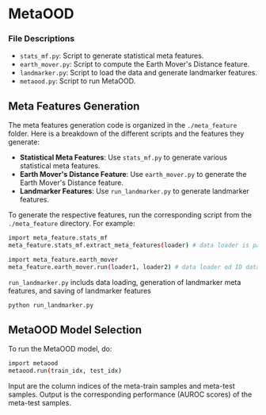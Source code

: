 # MetaOOD

### File Descriptions

- `stats_mf.py`: Script to generate statistical meta features.
- `earth_mover.py`: Script to compute the Earth Mover's Distance feature.
- `landmarker.py`: Script to load the data and generate landmarker features.
- `metaood.py`: Script to run MetaOOD.

## Meta Features Generation

The meta features generation code is organized in the `./meta_feature` folder. Here is a breakdown of the different scripts and the features they generate:

- **Statistical Meta Features**: Use `stats_mf.py` to generate various statistical meta features.
- **Earth Mover's Distance Feature**: Use `earth_mover.py` to generate the Earth Mover's Distance feature.
- **Landmarker Features**: Use `run_landmarker.py` to generate landmarker features.

To generate the respective features, run the corresponding script from the `./meta_feature` directory. For example:

```sh
import meta_feature.stats_mf
meta_feature.stats_mf.extract_meta_features(loader) # data loader is passed in

import meta_feature.earth_mover
meta_feature.earth_mover.run(loader1, loader2) # data loader od ID data and OOD data are passed in
```

`run_landmarker.py` includs data loading, generation of landmarker meta features, and saving of landmarker features
```sh
python run_landmarker.py
```

## MetaOOD Model Selection
To run the MetaOOD model, do:

```sh
import metaood
metaood.run(train_idx, test_idx)
```
 Input are the column indices of the meta-train samples and meta-test samples. Output is the corresponding performance (AUROC scores) of the meta-test samples. 
